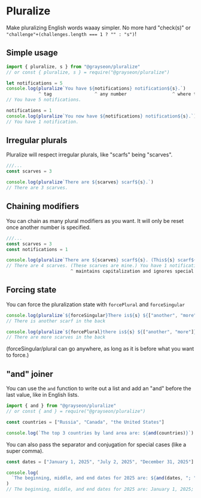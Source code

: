 # Pluralize

Make pluralizing English words waaay simpler. No more hard "check(s)" or `"challenge"+(challenges.length === 1 ? "" : "s")`!

## Simple usage

```javascript
import { pluralize, s } from "@grayseon/pluralize"
// or const { pluralize, s } = require("@grayseon/pluralize")

let notifications = 5
console.log(pluralize`You have ${notifications} notification${s}.`)
            ^ tag                ^ any number                 ^ where the "s" would go
// You have 5 notifications.

notifications = 1
console.log(pluralize`You now have ${notifications} notification${s}.`)
// You have 1 notification.
```

## Irregular plurals

Pluralize will respect irregular plurals, like "scarfs" being "scarves".

```javascript
///...
const scarves = 3

console.log(pluralize`There are ${scarves} scarf${s}.`)
// There are 3 scarves.
```

## Chaining modifiers

You can chain as many plural modifiers as you want. It will only be reset once another number is specified.

```javascript
///...
const scarves = 3
const notifications = 1

console.log(pluralize`There are ${scarves} scarf${s}. (This${s} scarf${s} is${s} mine.) You have ${notifications} notification${s}. (This${s} notification${s} is${s} important.)`)
// There are 4 scarves. (These scarves are mine.) You have 1 notification. (This notification is important.)
                        ^ maintains capitalization and ignores special characters
```

## Forcing state

You can force the pluralization state with `forcePlural` and `forceSingular`

```javascript
console.log(pluralize`${forceSingular}There is${s} ${["another", "more"]} scarf${s} in the back`)
// There is another scarf in the back

console.log(pluralize`${forcePlural}there is${s} ${["another", "more"]} scarf${s} in the back`)
// There are more scarves in the back
```

(forceSingular/plural can go anywhere, as long as it is before what you want to force.)

## "and" joiner

You can use the `and` function to write out a list and add an "and" before the last value, like in English lists.

```javascript
import { and } from "@grayseon/pluralize"
// or const { and } = require("@grayseon/pluralize")

const countries = ["Russia", "Canada", "the United States"]

console.log(`The top 3 countries by land area are: ${and(countries)}`)
```

You can also pass the separator and conjugation for special cases (like a super comma).

```javascript
const dates = ["January 1, 2025", "July 2, 2025", "December 31, 2025"]

console.log(
  `The beginning, middle, and end dates for 2025 are: ${and(dates, "; ", "; and, last but not least, ")}.`,
)
// The beginning, middle, and end dates for 2025 are: January 1, 2025; July 2, 2025; and, last but not least, December 31, 2025
```
